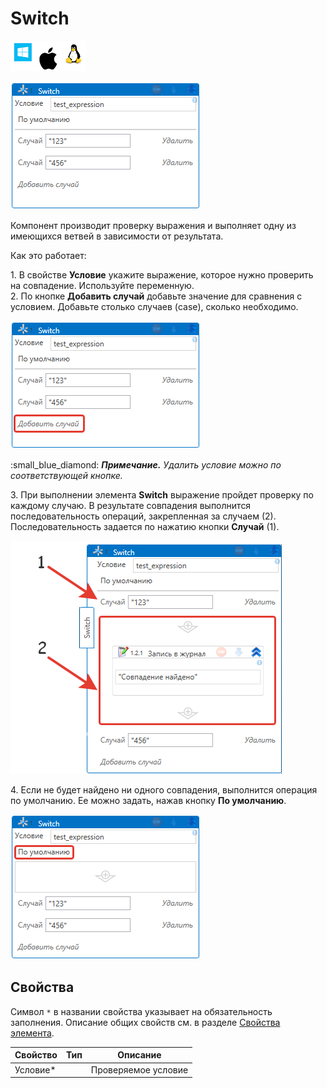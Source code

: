 # Switch

![](<../../../.gitbook/assets/image (100) (1) (1) (1) (1) (1) (1) (1) (1) (22).png>)

![](../../../.gitbook/assets/switch.png)

Компонент производит проверку выражения и выполняет одну из имеющихся ветвей в зависимости от результата.

Как это работает:

1\. В свойстве **Условие** укажите выражение, которое нужно проверить на совпадение. Используйте переменную.\
2\. По кнопке **Добавить случай** добавьте значение для сравнения с условием. Добавьте столько случаев (case), сколько необходимо.

![](../../../.gitbook/assets/switch-add-case.png)

:small\_blue\_diamond: _**Примечание.**_ _Удалить условие можно по соответствующей кнопке._

3\. При выполнении элемента **Switch** выражение пройдет проверку по каждому случаю. В результате совпадения выполнится последовательность операций, закрепленная за случаем (2). Последовательность задается по нажатию кнопки **Случай** (1).

![](../../../.gitbook/assets/switch-elements-for-case.png)

4\. Если не будет найдено ни одного совпадения, выполнится операция по умолчанию. Ее можно задать, нажав кнопку **По умолчанию**.

![](../../../.gitbook/assets/switch-default.png)

## Свойства

Символ `*` в названии свойства указывает на обязательность заполнения. Описание общих свойств см. в разделе [Свойства элемента](https://docs.primo-rpa.ru/primo-rpa/primo-studio/process/elements#svoistva-elementa). 

| Свойство  | Тип | Описание            |
| --------- | --- | ------------------- |
| Условие\* |     | Проверяемое условие |
